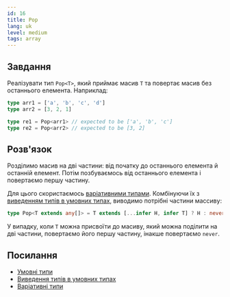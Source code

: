 ```yaml
---
id: 16
title: Pop
lang: uk
level: medium
tags: array
---
```


## Завдання

Реалізувати тип `Pop<T>`, який приймає масив `T` та повертає масив без останнього елемента.
Наприклад:

```typescript
type arr1 = ['a', 'b', 'c', 'd']
type arr2 = [3, 2, 1]

type re1 = Pop<arr1> // expected to be ['a', 'b', 'c']
type re2 = Pop<arr2> // expected to be [3, 2]
```

## Розв'язок

Розділимо масив на дві частини: від початку до останнього елемента й останній елемент.
Потім позбуваємось від останнього елемента і повертаємо першу частину.

Для цього скористаємось [варіативними типами](https://www.typescriptlang.org/docs/handbook/release-notes/typescript-4-0.html#variadic-tuple-types).
Комбінуючи їх з [виведенням типів в умовних типах](https://www.typescriptlang.org/docs/handbook/advanced-types.html#type-inference-in-conditional-types), виводимо потрібні частини массиву:

```typescript
type Pop<T extends any[]> = T extends [...infer H, infer T] ? H : never;
```

У випадку, коли `T` можна присвоїти до масиву, який можна поділити на дві частини, повертаємо його першу частину, інакше повертаємо `never`.

## Посилання

- [Умовні типи](https://www.typescriptlang.org/docs/handbook/advanced-types.html#conditional-types)
- [Виведення типів в умовних типах](https://www.typescriptlang.org/docs/handbook/advanced-types.html#type-inference-in-conditional-types)
- [Варіативні типи](https://www.typescriptlang.org/docs/handbook/release-notes/typescript-4-0.html#variadic-tuple-types)
